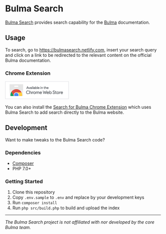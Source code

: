 # Bulma Search

[Bulma Search](https://bulmasearch.netlify.com) provides search capability for the [Bulma](https://bulma.io) documentation.

## Usage

To search, go to https://bulmasearch.netlify.com, insert your search query and click on a link to be redirected to the relevant content on the official Bulma documentation.

### Chrome Extension

[<img src="public/img/chrome-install.png">](https://chrome.google.com/webstore/detail/search-for-bulma/melacinmggphfalalkhedbcjgdpnohfl)

You can also install the [Search for Bulma Chrome Extension](https://github.com/patrickdaze/bulma-search-chrome) which uses Bulma Search to add search directly to the Bulma website.

## Development

Want to make tweaks to the Bulma Search code?

### Dependencies
- [Composer](https://getcomposer.org/)
- PHP 7.0+

### Getting Started

1. Clone this repository
2. Copy `.env.sample` to `.env` and replace by your development keys
3. Run `composer install`
4. Run `php src/build.php` to build and upload the index

---

_The Bulma Search project is not affiliated with nor developed by the core Bulma team._
